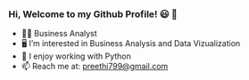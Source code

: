### Hi, Welcome to my Github Profile! 😃 👋

- 👩‍🎓  Business Analyst
- 🖥  I’m interested in Business Analysis and Data Vizualization
- 🥰  I enjoy working with Python
- 📫  Reach me at: preethi799@gmail.com

<!--
**preethi799/preethi799** is a ✨ _special_ ✨ repository because its `README.md` (this file) appears on your GitHub profile.

Here are some ideas to get you started:

- 🔭 I’m interested in Data Vizualization, Machine Learning and NLP
- 👩‍🎓 HR turned Business Analyst
- 📫 How to reach me: preethi799@gmail.com


